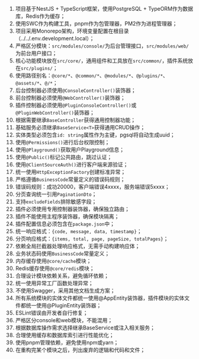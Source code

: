 1. 项目基于NestJS + TypeScript框架，使用PostgreSQL + TypeORM作为数据库，Redis作为缓存；
2. 使用SWC作为构建工具，pnpm作为包管理器，PM2作为进程管理器；
3. 项目采用Monorepo架构，环境变量配置在根目录（../../.env.development.local）；
4. 严格区分模块：`src/modules/console/`为后台管理接口，`src/modules/web/`为前台用户接口；
5. 核心功能模块放在`src/core/`，通用组件和工具放在`src/common/`，插件系统放在`src/plugins/`；
6. 使用路径别名：`@core/*`、`@common/*`、`@modules/*`、`@plugins/*`、`@assets/*`、`@/*`；
7. 后台控制器必须使用`@ConsoleController()`装饰器；
8. 前台控制器必须使用`@WebController()`装饰器；
9. 插件控制器必须使用`@PluginConsoleController()`或`@PluginWebController()`装饰器；
10. 根据需要继承`BaseController`获得通用控制器功能；
11. 基础服务必须继承`BaseService<T>`获得通用CRUD操作；
12. 实体类型必须包含`id: string`属性作为主键，pgsql将自动生成uuid；
13. 使用`@Permissions()`进行后台权限控制；
14. 使用`@Playground()`获取用户Playground信息；
15. 使用`@Public()`标记公共路由，跳过认证；
16. 使用`@ClientSourceAuth()`进行客户端来源验证；
17. 统一使用`HttpExceptionFactory`创建标准异常；
18. 严格遵循`BusinessCode`常量定义的错误码规则；
19. 错误码规则：成功20000，客户端错误4xxxx，服务端错误5xxxx；
20. 分页查询统一引用`PaginationDto`；
21. 支持`excludeFields`排除敏感字段；
22. 插件必须使用专用控制器装饰器，确保独立路由；
23. 插件不能使用主程序装饰器，确保模块隔离；
24. 插件配置信息必须包含在`package.json`中；
25. 统一响应格式：`{code, message, data, timestamp}`；
26. 分页响应格式：`{items, total, page, pageSize, totalPages}`；
27. 依赖全局拦截器处理响应格式，无需手动构建响应体；
28. 业务状态码使用`BusinessCode`常量定义；
29. 内存缓存使用`@core/cache`模块；
30. Redis缓存使用`@core/redis`模块；
31. 合理设计模块依赖关系，避免循环依赖；
32. 统一使用异常工厂函数处理异常；
33. 不使用Swagger，采用其他文档生成方案；
34. 所有系统模块的实体文件都统一使用@AppEntity装饰器，插件模块的实体文件都统一使用@PluginEntity装饰器；
35. ESLint错误由开发者自行修复；
36. 严格区分console和web模块，不能混用；
37. 根据数据库操作需求选择继承BaseService或注入相关服务；
38. 合理使用缓存和数据库索引进行性能优化；
39. 使用pnpm管理依赖，避免使用npm或yarn；
40. 在重构完某个模块之后，列出废弃的逻辑和代码和文件；
